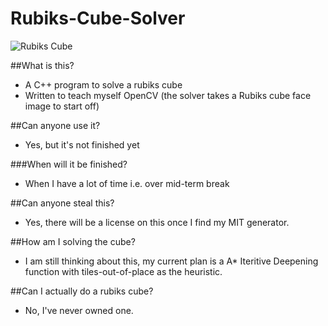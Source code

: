 # Rubiks-Cube-Solver

![Rubiks Cube](https://www.rubiks.com/images/carousel/solve-it-rubiks-cube.png)


##What is this?
- A C++ program to solve a rubiks cube
- Written to teach myself OpenCV (the solver takes a Rubiks cube face image to start off) 

##Can anyone use it?
- Yes, but it's not finished yet

###When will it be finished? 
- When I have a lot of time i.e. over mid-term break

##Can anyone steal this? 
- Yes, there will be a license on this once I find my MIT generator.

##How am I solving the cube? 
- I am still thinking about this, my current plan is a A* Iteritive Deepening function with tiles-out-of-place as the heuristic. 

##Can I actually do a rubiks cube? 
- No, I've never owned one. 

